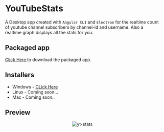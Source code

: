 # YouTubeStats

A Desktop app created with `Angular CLI` and `Electron` for the realtime count of youtube channel subscribers by channel-id and username. Also a realtime graph displays all the stats for you.

## Packaged app

<a href="https://mittalhimanshu151.000webhostapp.com/Installers/YTStats/YTStats-win32-ia32.rar">Click Here </a> to download the packaged app.

## Installers

* Windows - <a href="https://drive.google.com/open?id=1OG2iekH_171XJa3iLGvDpYqc4PCihJhI">CLick Here</a>
* Linux - Coming soon...
* Mac - Coming soon..

## Preview

<p align="center">
<img src="https://mittalhimanshu151.000webhostapp.com/Gifs/YTStats.gif" alt="yt-stats" />
</p>